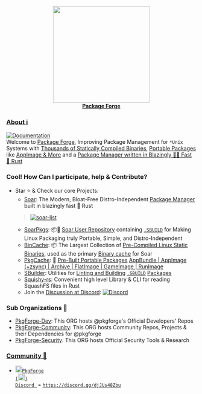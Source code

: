 <p align="center">
    <a href="https://github.com/pkgforge/soar">
        <img src="https://github.com/user-attachments/assets/680eb489-d972-429c-b144-8b68c5048c3e" width="256">
    </a>
    <br>
    <b><strong><a href="https://docs.pkgforge.dev/">Package Forge</a></strong></b>
    <br>

</p>

### [About ℹ️](https://docs.pkgforge.dev/)
[doc-shield]: https://img.shields.io/badge/docs.pkgforge.dev-blue
[doc-url]: https://docs.pkgforge.dev/
[![Documentation][doc-shield]][doc-url]<br>
Welcome to [Package Forge](https://github.com/pkgforge), Improving Package Management for `*Unix` Systems with [Thousands of Statically Compiled Binaries](https://pkgs.pkgforge.dev), [Portable Packages](https://github.com/pkgforge/soarpkgs) like [AppImage & More](https://github.com/pkgforge/pkgcache) and a [Package Manager written in Blazingly 🚀🚀 Fast 🦀 Rust](https://github.com/pkgforge/soar)

### Cool! How Can I participate, help & Contribute?

- Star ⭐ & Check our core Projects:
  - [Soar](https://github.com/pkgforge/soar): The Modern, Bloat-Free Distro-Independent [Package Manager](https://soar.qaidvoid.dev/) built in blazingly fast 🦀 Rust
  > <a href="https://github.com/pkgforge/soar"><img src="https://soar.pkgforge.dev/gif?tmp.PBLMbQldPZ=tmp.2jDSua8qDG" alt="soar-list"></a><br>
  >
  - [SoarPkgs](https://github.com/pkgforge/soarpkgs): 📦📀 [Soar User Repository](https://docs.pkgforge.dev/repositories/soarpkgs) containing [`.SBUILD`](https://docs.pkgforge.dev/sbuild/introduction) for Making Linux Packaging truly Portable, Simple, and Distro-Independent
  - [BinCache](https://github.com/pkgforge/bincache): 📦 The Largest Collection of [Pre-Compiled Linux Static Binaries](https://pkgs.pkgforge.dev), used as the primary [Binary cache](https://docs.pkgforge.dev/repositories/bincache) for Soar
  - [PkgCache](https://github.com/pkgforge/pkgcache):  📀 [Pre-Built Portable Packages](https://docs.pkgforge.dev/repositories/pkgcache) [AppBundle | AppImage (+zsync) | Archive | FlatImage | GameImage | RunImage](https://docs.pkgforge.dev/formats/packages)
  - [SBuilder](https://github.com/pkgforge/sbuilder): Utilities for [Linting and Building](https://docs.pkgforge.dev/sbuild/instructions) [`.SBUILD`](https://docs.pkgforge.dev/sbuild/introduction) [Packages](https://github.com/pkgforge/soarpkgs)
  - [Squishy-rs](https://github.com/pkgforge/squishy-rs): Convenient high level Library & CLI for reading SquashFS files in Rust
  - Join the [Discussion at Discord](https://discord.gg/djJUs48Zbu): [![Discord](https://img.shields.io/discord/1313385177703256064?logo=%235865F2&label=Discord)](https://discord.gg/djJUs48Zbu)
### Sub Organizations 🏢
  - [PkgForge-Dev](https://github.com/pkgforge-dev): This ORG hosts @pkgforge's Official Developers' Repos
  - [PkgForge-Community](https://github.com/pkgforge-community): This ORG hosts Community Repos, Projects & their Dependencies for @pkgforge
  - [PkgForge-Security](https://github.com/pkgforge-security): This ORG hosts Official Security Tools & Research


### [**Community 💬**](https://docs.pkgforge.dev/contact/chat)
  - <a href="https://discord.gg/djJUs48Zbu"><img src="https://github.com/user-attachments/assets/5a336d72-6342-4ca5-87a4-aa8a35277e2f" width="18" height="18"><code>PkgForge (<img src="https://github.com/user-attachments/assets/a08a20e6-1795-4ee6-87e6-12a8ab2a7da6" width="18" height="18">) Discord </code></a> `➼` [`https://discord.gg/djJUs48Zbu`](https://discord.gg/djJUs48Zbu)  
